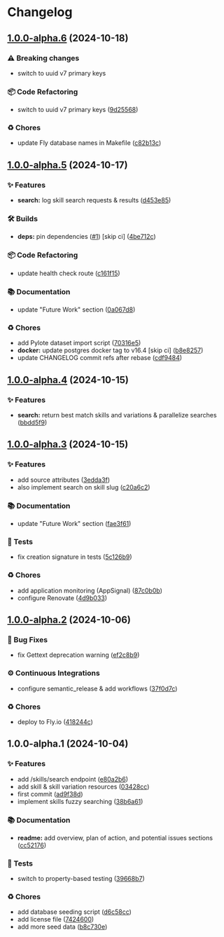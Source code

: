 # Changelog

## [1.0.0-alpha.6](https://github.com/talent-ideal/skill_sanity/compare/v1.0.0-alpha.5...v1.0.0-alpha.6) (2024-10-18)

### ⚠ Breaking changes

* switch to uuid v7 primary keys

### 📦 Code Refactoring

* switch to uuid v7 primary keys ([9d25568](https://github.com/talent-ideal/skill_sanity/commit/9d25568989bed736c5dcdf66e100a67574e8ec2c))

### ♻️ Chores

* update Fly database names in Makefile ([c82b13c](https://github.com/talent-ideal/skill_sanity/commit/c82b13c4738a3bbcafe19957a3671041a6eed570))

## [1.0.0-alpha.5](https://github.com/talent-ideal/skill_sanity/compare/v1.0.0-alpha.4...v1.0.0-alpha.5) (2024-10-17)

### ✨ Features

* **search:** log skill search requests & results ([d453e85](https://github.com/talent-ideal/skill_sanity/commit/d453e8539dedd426dbf71984b6cec7b2be7aec9e))

### 🛠 Builds

* **deps:** pin dependencies ([#1](https://github.com/talent-ideal/skill_sanity/issues/1)) [skip ci] ([4be712c](https://github.com/talent-ideal/skill_sanity/commit/4be712c8f5c06b2a735984b88f051ff33998b3d1))

### 📦 Code Refactoring

* update health check route ([c161f15](https://github.com/talent-ideal/skill_sanity/commit/c161f15390576013f009ad4a5756ff3caca4abf0))

### 📚 Documentation

* update "Future Work" section ([0a067d8](https://github.com/talent-ideal/skill_sanity/commit/0a067d875da32529d064ba60d0bd17483b9b66c5))

### ♻️ Chores

* add Pylote dataset import script ([70316e5](https://github.com/talent-ideal/skill_sanity/commit/70316e5e06f4a21d3bd44d03c7c09683115b7bce))
* **docker:** update postgres docker tag to v16.4 [skip ci] ([b8e8257](https://github.com/talent-ideal/skill_sanity/commit/b8e82573257c530692701c68707e916268964442))
* update CHANGELOG commit refs after rebase ([cdf9484](https://github.com/talent-ideal/skill_sanity/commit/cdf9484bcd94796b227ee59eae363f7bb093c451))

## [1.0.0-alpha.4](https://github.com/talent-ideal/skill_sanity/compare/v1.0.0-alpha.3...v1.0.0-alpha.4) (2024-10-15)

### ✨ Features

* **search:** return best match skills and variations & parallelize searches ([bbdd5f9](https://github.com/talent-ideal/skill_sanity/commit/bbdd5f919ae771e69c821836b380e53b11283c08))

## [1.0.0-alpha.3](https://github.com/talent-ideal/skill_sanity/compare/v1.0.0-alpha.2...v1.0.0-alpha.3) (2024-10-15)

### ✨ Features

* add source attributes ([3edda3f](https://github.com/talent-ideal/skill_sanity/commit/3edda3f4c169958cb01e3bca6b55ddf48d7dce20))
* also implement search on skill slug ([c20a6c2](https://github.com/talent-ideal/skill_sanity/commit/c20a6c2aba6fa793ab81fc8218f9e6f3b37cc74c))

### 📚 Documentation

* update "Future Work" section ([fae3f61](https://github.com/talent-ideal/skill_sanity/commit/fae3f616e5295d04292a6ff53b049ce785d2553b))

### 🚨 Tests

* fix creation signature in tests ([5c126b9](https://github.com/talent-ideal/skill_sanity/commit/5c126b9db35a47d9c07118e5a3e7257cfb23e7fe))

### ♻️ Chores

* add application monitoring (AppSignal) ([87c0b0b](https://github.com/talent-ideal/skill_sanity/commit/87c0b0bb7afa1ad3e74c737ab343da62aef5e761))
* configure Renovate ([4d9b033](https://github.com/talent-ideal/skill_sanity/commit/4d9b033e45a8245f7a6dab95f5f262e6f0d6eec9))

## [1.0.0-alpha.2](https://github.com/talent-ideal/skill_sanity/compare/v1.0.0-alpha.1...v1.0.0-alpha.2) (2024-10-06)

### 🐛 Bug Fixes

* fix Gettext deprecation warning ([ef2c8b9](https://github.com/talent-ideal/skill_sanity/commit/ef2c8b92bf4d005e2df3044e6a67fe723fae90ec))

### ⚙️ Continuous Integrations

* configure semantic_release & add workflows ([37f0d7c](https://github.com/talent-ideal/skill_sanity/commit/37f0d7c8ebb8fde4d6916d8dde7f989883466928))

### ♻️ Chores

* deploy to Fly.io ([418244c](https://github.com/talent-ideal/skill_sanity/commit/418244cbd1d9ab9bde0d8e3849c0ee40b1480ecd))

## 1.0.0-alpha.1 (2024-10-04)

### ✨ Features

* add /skills/search endpoint ([e80a2b6](https://github.com/talent-ideal/skill_sanity/commit/e80a2b68f870f6b4c51b3de57c1ad099e67f66a6))
* add skill & skill variation resources ([03428cc](https://github.com/talent-ideal/skill_sanity/commit/03428cc505e50c8489244890e322268bea9fc1a4))
* first commit ([ad9f38d](https://github.com/talent-ideal/skill_sanity/commit/ad9f38d2805342bc512e07e2873f2c58bb79acaa))
* implement skills fuzzy searching ([38b6a61](https://github.com/talent-ideal/skill_sanity/commit/38b6a61957f107ea54333b7312410eb36ab2ca2a))

### 📚 Documentation

* **readme:** add overview, plan of action, and potential issues sections ([cc52176](https://github.com/talent-ideal/skill_sanity/commit/cc52176d8a6a59a891a4927580413a110458fc4f))

### 🚨 Tests

* switch to property-based testing ([39668b7](https://github.com/talent-ideal/skill_sanity/commit/39668b778cd6954ac5f42e2153a3b13ebefec3a3))

### ♻️ Chores

* add database seeding script ([d6c58cc](https://github.com/talent-ideal/skill_sanity/commit/d6c58ccc5436730fcd010a1269588457424a6e1d))
* add license file ([7424600](https://github.com/talent-ideal/skill_sanity/commit/7424600cb536ba5b4f2e92d4fa2a466377fd62db))
* add more seed data ([b8c730e](https://github.com/talent-ideal/skill_sanity/commit/b8c730e52b4932644981cfe7c49d4aa1ceb63c28))
